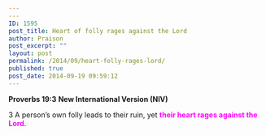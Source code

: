 ```yaml
---
---
ID: 1595
post_title: Heart of folly rages against the Lord
author: Praison
post_excerpt: ""
layout: post
permalink: /2014/09/heart-folly-rages-lord/
published: true
post_date: 2014-09-19 09:59:12
---
```

<strong>Proverbs 19:3</strong>
<strong> New International Version (NIV)</strong>

3 A person’s own folly leads to their ruin,
yet <span style="color: #ff00ff;"><strong>their heart rages against the Lord</strong></span>.